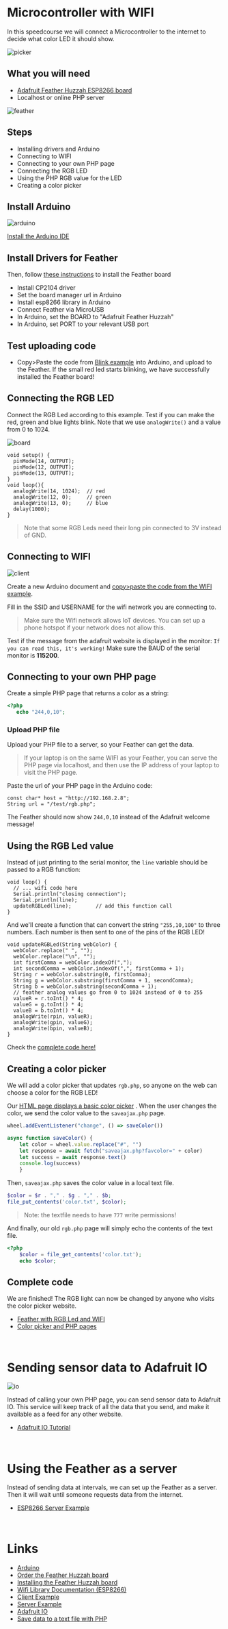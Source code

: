 # Microcontroller with WIFI

In this speedcourse we will connect a Microcontroller to the internet to decide what color LED it should show.

![picker](./images/colorpicker.jpg)

## What you will need

- [Adafruit Feather Huzzah ESP8266 board](https://learn.adafruit.com/adafruit-feather-huzzah-esp8266?view=all)
- Localhost or online PHP server

![feather](./images/feather.jpg)

## Steps

- Installing drivers and Arduino
- Connecting to WIFI
- Connecting to your own PHP page
- Connecting the RGB LED
- Using the PHP RGB value for the LED
- Creating a color picker

## Install Arduino

![arduino](./images/arduino-logo.png)

[Install the Arduino IDE](https://www.arduino.cc/en/main/software)

## Install Drivers for Feather

Then, follow [these instructions](https://learn.adafruit.com/adafruit-feather-huzzah-esp8266/using-arduino-ide) to install the Feather board

 - Install CP2104 driver
 - Set the board manager url in Arduino
 - Install esp8266 library in Arduino
 - Connect Feather via MicroUSB
 - In Arduino, set the BOARD to "Adafruit Feather Huzzah"
 - In Arduino, set PORT to your relevant USB port

 ## Test uploading code

 - Copy>Paste the code from [Blink example](./feather/blinktest.ino) into Arduino, and upload to the Feather. If the small red led starts blinking, we have successfully installed the Feather board!

 ## Connecting the RGB LED

Connect the RGB Led according to this example. Test if you can make the red, green and blue lights blink. Note that we use `analogWrite()` and a value from 0 to 1024.

![board](./images/feather3.png)

```arduino
void setup() {
  pinMode(14, OUTPUT);
  pinMode(12, OUTPUT);
  pinMode(13, OUTPUT);
}
void loop(){
  analogWrite(14, 1024);  // red
  analogWrite(12, 0);     // green
  analogWrite(13, 0);     // blue
  delay(1000);
}
```
> Note that some RGB Leds need their long pin connected to 3V instead of GND.

## Connecting to WIFI

![client](./images/esp8266-client.png)

Create a new Arduino document and [copy>paste the code from the WIFI example](./feather/wifitest.ino).

Fill in the SSID and USERNAME for the wifi network you are connecting to.

> Make sure the Wifi network allows IoT devices. You can set up a phone hotspot if your network does not allow this.

Test if the message from the adafruit website is displayed in the monitor: `If you can read this, it's working!` Make sure the BAUD of the serial monitor is **115200**.

## Connecting to your own PHP page

Create a simple PHP page that returns a color as a string:

```php
<?php
   echo "244,0,10";
```

### Upload PHP file

Upload your PHP file to a server, so your Feather can get the data.

> If your laptop is on the same WIFI as your Feather, you can serve the PHP page via localhost, and then use the IP address of your laptop to visit the PHP page.

Paste the url of your PHP page in the Arduino code:

```arduino
const char* host = "http://192.168.2.8";
String url = "/test/rgb.php";
```

The Feather should now show `244,0,10` instead of the Adafruit welcome message!



## Using the RGB Led value

Instead of just printing to the serial monitor, the `line` variable should be passed to a RGB function:

```arduino
void loop() {
  // ... wifi code here
  Serial.println("closing connection");
  Serial.println(line);
  updateRGBLed(line);        // add this function call
}
```
And we'll create a function that can convert the string `"255,10,100"` to three numbers. Each number is then sent to one of the pins of the RGB LED!
```arduino
void updateRGBLed(String webColor) {
  webColor.replace(" ", "");
  webColor.replace("\n", "");
  int firstComma = webColor.indexOf(",");
  int secondComma = webColor.indexOf(",", firstComma + 1);
  String r = webColor.substring(0, firstComma);
  String g = webColor.substring(firstComma + 1, secondComma);
  String b = webColor.substring(secondComma + 1);
  // feather analog values go from 0 to 1024 instead of 0 to 255
  valueR = r.toInt() * 4;
  valueG = g.toInt() * 4;
  valueB = b.toInt() * 4;
  analogWrite(rpin, valueR);
  analogWrite(gpin, valueG);
  analogWrite(bpin, valueB);
}
```
Check the [complete code here!](./feather/feather_rgbled.ino)

## Creating a color picker

We will add a color picker that updates `rgb.php`, so anyone on the web can choose a color for the RGB LED!

Our [HTML page displays a basic color picker](./website.color.html) . When the user changes the color, we send the color value to the `saveajax.php` page.

```javascript
wheel.addEventListener("change", () => saveColor())

async function saveColor() {
    let color = wheel.value.replace("#", "")
    let response = await fetch("saveajax.php?favcolor=" + color)
    let success = await response.text()
    console.log(success)
    }
```

Then, `saveajax.php` saves the color value  in a local text file.

```php
$color = $r . "," . $g . "," . $b;
file_put_contents('color.txt', $color);
```

> Note: the textfile needs to have `777` write permissions!

And finally, our old `rgb.php` page will simply echo the contents of the text file.

```php
<?php
    $color = file_get_contents('color.txt');
    echo $color;
```

## Complete code

We are finished! The RGB light can now be changed by anyone who visits the color picker website.

- [Feather with RGB Led and WIFI](./feather/feather_rgbled.ino)
- [Color picker and PHP pages](./website)

<br>

# Sending sensor data to Adafruit IO

![io](./images/io.png)

Instead of calling your own PHP page, you can send sensor data to Adafruit IO. This service will keep track of all the data that you send, and make it available as a feed for any other website.

- [Adafruit IO Tutorial](https://learn.adafruit.com/adafruit-io-basics-analog-output?view=all)

<br>

# Using the Feather as a server

Instead of sending data at intervals, we can set up the Feather as a server. Then it will wait until someone requests data from the internet.

- [ESP8266 Server Example](https://arduino-esp8266.readthedocs.io/en/latest/esp8266wifi/server-examples.html)

<br>

# Links

- [Arduino](https://www.arduino.cc)
- [Order the Feather Huzzah board](https://www.adafruit.com/product/2821)
- [Installing the Feather Huzzah board](https://learn.adafruit.com/adafruit-feather-huzzah-esp8266?view=all)
- [Wifi Library Documentation (ESP8266)](https://arduino-esp8266.readthedocs.io/en/latest/)
- [Client Example](https://arduino-esp8266.readthedocs.io/en/latest/esp8266wifi/client-examples.html)
- [Server Example](https://arduino-esp8266.readthedocs.io/en/latest/esp8266wifi/server-examples.html)
- [Adafruit IO](https://learn.adafruit.com/adafruit-io-basics-analog-output?view=all)
- [Save data to a text file with PHP](https://www.w3schools.com/php/func_filesystem_file_put_contents.asp)